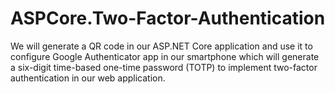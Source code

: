 # ASPCore.Two-Factor-Authentication
We will generate a QR code in our ASP.NET Core application and use it to configure Google Authenticator app in our smartphone which will generate a six-digit time-based one-time password (TOTP) to implement two-factor authentication in our web application.
